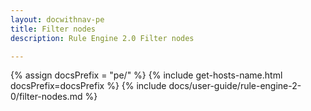 ```yaml
---
layout: docwithnav-pe
title: Filter nodes
description: Rule Engine 2.0 Filter nodes

---
```


{% assign docsPrefix = "pe/" %}
{% include get-hosts-name.html docsPrefix=docsPrefix %}
{% include docs/user-guide/rule-engine-2-0/filter-nodes.md %}